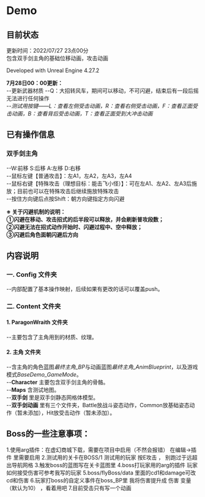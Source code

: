 # Demo

## 目前状态
更新时间：2022/07/27 23点00分  
包含双手剑主角的基础位移动画，攻击动画

Developed with Unreal Engine 4.27.2

**7月28日00：00更新：**  
--更新武器材质
--Q：大招转风车，期间可以移动，不可闪避，结束后有一段后摇无法进行任何操作  
--*测试用按键——L：查看左侧受击动画，R：查看右侧受击动画，F：查看正面受击动画，B：查看背后受击动画，T：查看正面受到大冲击动画*  


## 已有操作信息
### 双手剑主角
--W:前移  S:后移  A:左移  D:右移  
--鼠标左键【普通攻击】：左A1，左A2，左A3，左A4  
--鼠标右键【特殊攻击（理想目标：能击飞小怪）】：可在左A1、左A2、左A3后施放；目前也可以在特殊攻击后继续施放特殊攻击  
--按住方向键后点按Shift：朝方向键指定方向闪避  

**※ 关于闪避机制的说明：  
①闪避在移动、攻击招式的后半段可以释放，并会刷新普攻段数；  
②闪避无法在招式动作开始时、闪避过程中、空中释放；  
③闪避后角色面朝闪避后方向**  

## 内容说明
### 一. Config 文件夹
--内部配置了基本操作映射，后续如果有更改的话可以覆盖push。  
### 二. Content 文件夹
#### 1. ParagonWraith 文件夹
--主要包含了主角用到的材质、纹理。
#### 2. 主角 文件夹
--含主角的角色蓝图*最终主角_BP*与动画蓝图*最终主角_AnimBlueprint*，以及游戏模式*BaseDemo_GameMode*。  
--**Character** 主要包含双手剑主角的骨骼。  
--**Maps** 含测试地图。  
--**双手剑** 里是双手剑静态网格体模型。  
--**双手剑动画** 里有三个文件夹，Battle放战斗姿态动作，Common放基础姿态动作（暂未添加），Hit放受击动作（暂未添加）。  

## Boss的一些注意事项：
 1.使用arg插件：在虚幻商城下载，需要在项目中启用（不然会报错）    在编辑->插件 里需要启用
 2.测试用的关卡在BOSS/1    测试用的玩家 按E攻击 ， 别跑过于远超出导航网格
3.触发boss的蓝图写在关卡蓝图里
4.boss打玩家用的arg的插件  玩家如何接受伤害可参考我写的玩家
5.boss/flyBoss/data  里面的cd1和damage可改 cd和伤害
6.玩家打boss的自定义事件在boss_BP里 我将伤害提升成 伤害 变量（默认为10） ，看着用吧 
7.目前受击只有写一个动画

